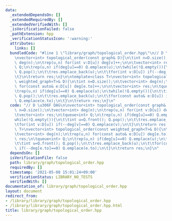```yaml
---
data:
  _extendedDependsOn: []
  _extendedRequiredBy: []
  _extendedVerifiedWith: []
  _isVerificationFailed: false
  _pathExtension: hpp
  _verificationStatusIcon: ':warning:'
  attributes:
    links: []
  bundledCode: "#line 1 \"library/graph/topological_order.hpp\"\n// D \u306F DAG\n\
    \nvector<int> topological_order(const graph& D){\n\tint n=D.size();\n\tvector<int>\
    \ deg(n);\n\trep(u,n) for(int v:D[u]) deg[v]++;\n\n\tvector<int> res;\n\tqueue<int>\
    \ Q;\n\trep(u,n) if(deg[u]==0) Q.emplace(u);\n\twhile(!Q.empty()){\n\t\tint u=Q.front();\
    \ Q.pop();\n\t\tres.emplace_back(u);\n\t\tfor(int v:D[u]) if(--deg[v]==0) Q.emplace(v);\n\
    \t}\n\treturn res;\n}\n\ntemplate<class T>\nvector<int> topological_order(const\
    \ weighted_graph<T>& D){\n\tint n=D.size();\n\tvector<int> deg(n);\n\trep(u,n)\
    \ for(const auto& e:D[u]) deg[e.to]++;\n\n\tvector<int> res;\n\tqueue<int> Q;\n\
    \trep(u,n) if(deg[u]==0) Q.emplace(u);\n\twhile(!Q.empty()){\n\t\tint u=Q.front();\
    \ Q.pop();\n\t\tres.emplace_back(u);\n\t\tfor(const auto& e:D[u]) if(--deg[e.to]==0)\
    \ Q.emplace(e.to);\n\t}\n\treturn res;\n}\n"
  code: "// D \u306F DAG\n\nvector<int> topological_order(const graph& D){\n\tint\
    \ n=D.size();\n\tvector<int> deg(n);\n\trep(u,n) for(int v:D[u]) deg[v]++;\n\n\
    \tvector<int> res;\n\tqueue<int> Q;\n\trep(u,n) if(deg[u]==0) Q.emplace(u);\n\t\
    while(!Q.empty()){\n\t\tint u=Q.front(); Q.pop();\n\t\tres.emplace_back(u);\n\t\
    \tfor(int v:D[u]) if(--deg[v]==0) Q.emplace(v);\n\t}\n\treturn res;\n}\n\ntemplate<class\
    \ T>\nvector<int> topological_order(const weighted_graph<T>& D){\n\tint n=D.size();\n\
    \tvector<int> deg(n);\n\trep(u,n) for(const auto& e:D[u]) deg[e.to]++;\n\n\tvector<int>\
    \ res;\n\tqueue<int> Q;\n\trep(u,n) if(deg[u]==0) Q.emplace(u);\n\twhile(!Q.empty()){\n\
    \t\tint u=Q.front(); Q.pop();\n\t\tres.emplace_back(u);\n\t\tfor(const auto& e:D[u])\
    \ if(--deg[e.to]==0) Q.emplace(e.to);\n\t}\n\treturn res;\n}\n"
  dependsOn: []
  isVerificationFile: false
  path: library/graph/topological_order.hpp
  requiredBy: []
  timestamp: '2021-05-08 15:01:24+09:00'
  verificationStatus: LIBRARY_NO_TESTS
  verifiedWith: []
documentation_of: library/graph/topological_order.hpp
layout: document
redirect_from:
- /library/library/graph/topological_order.hpp
- /library/library/graph/topological_order.hpp.html
title: library/graph/topological_order.hpp
---
```

